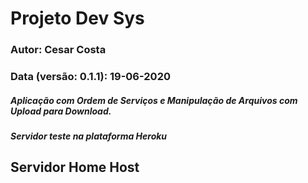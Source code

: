 # Projeto Dev Sys
### Autor: Cesar Costa
### Data (versão: 0.1.1): 19-06-2020
##### Aplicação com Ordem de Serviços e Manipulação de Arquivos com Upload para Download.
##### Servidor teste na plataforma Heroku
## Servidor Home Host
